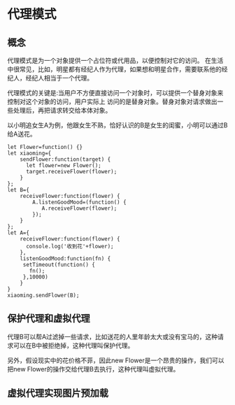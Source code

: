 # 代理模式
## 概念
代理模式是为一个对象提供一个占位符或代用品，以便控制对它的访问。
在生活中很常见，比如，明星都有经纪人作为代理，如果想和明星合作，需要联系他的经纪人，经纪人相当于一个代理。

代理模式的关键是:当用户不方便直接访问一个对象时，可以提供一个替身对象来控制对这个对象的访问，用户实际上
访问的是替身对象。替身对象对请求做出一些处理后，再把请求转交给本体对象。

以小明追女生A为例，他跟女生不熟，恰好认识的B是女生的闺蜜，小明可以通过B给A送花。
```ecmascript 6
let Flower=function() {}
let xiaoming={
	sendFlower:function(target) {
	  let flower=new Flower();
	  target.receiveFlower(flower);
	}
};
let B={
	receiveFlower:function(flower) {
		A.listenGoodMood=(function() {
		   A.receiveFlower(flower);
		});
	}
};
let A={
	receiveFlower:function(flower) {
	  console.log('收到花'+flower);
	},
	listenGoodMood:function(fn) {
	 setTimeout(function() {
	   fn();
	 },10000) 
	}
}
xiaoming.sendFlower(B);
```
## 保护代理和虚拟代理
代理B可以帮A过滤掉一些请求，比如送花的人里年龄太大或没有宝马的，这种请求可以在B中被拒绝掉，这种代理叫保护代理。

另外，假设现实中的花价格不菲，因此new Flower是一个昂贵的操作，我们可以把new Flower的操作交给代理B去执行，这种代理叫虚拟代理。

## 虚拟代理实现图片预加载
